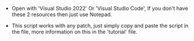 - Open with 'Visual Studio 2022' Or 'Visual Studio Code', If you don't have these 2 resources then just use Notepad.

- This script works with any patch, just simply copy and paste the script in the file, more information on this in the 'tutorial' file.
